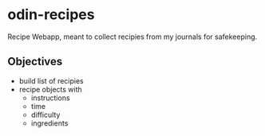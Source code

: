 # odin-recipes
Recipe Webapp, meant to collect recipies from my journals for safekeeping.

## Objectives
- build list of recipies
- recipe objects with
  - instructions
  - time
  - difficulty
  - ingredients
